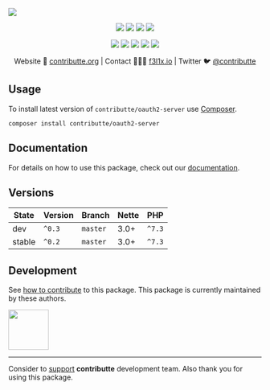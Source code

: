 ![](https://heatbadger.now.sh/github/readme/contributte/oauth2-server/)

<p align=center>
  <a href="https://github.com/contributte/oauth2-server/actions"><img src="https://badgen.net/github/checks/contributte/oauth2-server/master?cache=300"></a>
  <a href="https://coveralls.io/r/contributte/oauth2-server"><img src="https://badgen.net/coveralls/c/github/contributte/oauth2-server?cache=300"></a>
  <a href="https://packagist.org/packages/contributte/oauth2-server"><img src="https://badgen.net/packagist/dm/contributte/oauth2-server"></a>
  <a href="https://packagist.org/packages/contributte/oauth2-server"><img src="https://badgen.net/packagist/v/contributte/oauth2-server"></a>
</p>
<p align=center>
  <a href="https://packagist.org/packages/contributte/oauth2-server"><img src="https://badgen.net/packagist/php/contributte/oauth2-server"></a>
  <a href="https://github.com/contributte/oauth2-server"><img src="https://badgen.net/github/license/contributte/oauth2-server"></a>
  <a href="https://bit.ly/ctteg"><img src="https://badgen.net/badge/support/gitter/cyan"></a>
  <a href="https://bit.ly/cttfo"><img src="https://badgen.net/badge/support/forum/yellow"></a>
  <a href="https://contributte.org/partners.html"><img src="https://badgen.net/badge/sponsor/donations/F96854"></a>
</p>

<p align=center>
Website 🚀 <a href="https://contributte.org">contributte.org</a> | Contact 👨🏻‍💻 <a href="https://f3l1x.io">f3l1x.io</a> | Twitter 🐦 <a href="https://twitter.com/contributte">@contributte</a>
</p>

## Usage

To install latest version of `contributte/oauth2-server` use [Composer](https://getcomposer.com).

```
composer install contributte/oauth2-server
```

## Documentation

For details on how to use this package, check out our [documentation](.docs).

## Versions

| State       | Version | Branch   | Nette | PHP     |
|-------------|---------|----------|-------|---------|
| dev         | `^0.3`  | `master` | 3.0+  | `^7.3`  |
| stable      | `^0.2`  | `master` | 3.0+  | `^7.3`  |

## Development

See [how to contribute](https://contributte.org) to this package. This package is currently maintained by these authors.

<a href="https://github.com/f3l1x">
    <img width="80" height="80" src="https://avatars2.githubusercontent.com/u/538058?v=3&s=80">
</a>

-----

Consider to [support](https://contributte.com/partners) **contributte** development team.
Also thank you for using this package.
